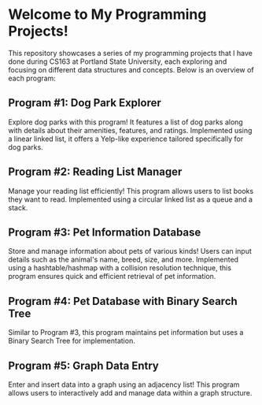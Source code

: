 # Welcome to My Programming Projects!
This repository showcases a series of my programming projects that I have done during CS163 at Portland State University, each exploring and focusing on different data structures and concepts. Below is an overview of each program:

## Program #1: Dog Park Explorer
Explore dog parks with this program! It features a list of dog parks along with details about their amenities, features, and ratings. Implemented using a linear linked list, it offers a Yelp-like experience tailored specifically for dog parks.

## Program #2: Reading List Manager
Manage your reading list efficiently! This program allows users to list books they want to read. Implemented using a circular linked list as a queue and a stack.

## Program #3: Pet Information Database
Store and manage information about pets of various kinds! Users can input details such as the animal's name, breed, size, and more. Implemented using a hashtable/hashmap with a collision resolution technique, this program ensures quick and efficient retrieval of pet information.

## Program #4: Pet Database with Binary Search Tree
Similar to Program #3, this program maintains pet information but uses a Binary Search Tree for implementation.

## Program #5: Graph Data Entry
Enter and insert data into a graph using an adjacency list! This program allows users to interactively add and manage data within a graph structure.
